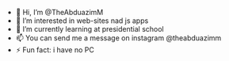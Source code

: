 - 👋 Hi, I’m @TheAbduazimM
- 👀 I’m interested in web-sites nad js apps
- 🌱 I’m currently learning at presidential school
- 📫 You can send me a message on instagram @theabduazimm
- ⚡ Fun fact: i have no PC

<!---
TheAbduazimM/TheAbduazimM is a ✨ special ✨ repository because its `README.md` (this file) appears on your GitHub profile.
You can click the Preview link to take a look at your changes.
--->
